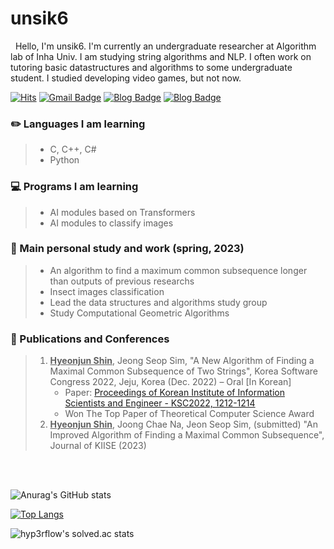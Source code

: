 
# unsik6

&nbsp;&nbsp;Hello, I'm unsik6. I'm currently an undergraduate researcher at Algorithm lab of Inha Univ. I am studying string algorithms and NLP. I often work on tutoring basic datastructures and algorithms to some undergraduate student. I studied developing video games, but not now.

[![Hits](https://hits.seeyoufarm.com/api/count/incr/badge.svg?url=https%3A%2F%2Funsik6.github.io&count_bg=%23000000&title_bg=%23000000&icon=github.svg&icon_color=%23FFFFFF&title=hits&edge_flat=true)](https://hits.seeyoufarm.com)
[![Gmail Badge](https://img.shields.io/badge/-Gmail-d14836?style=flat-square&logo=Gmail&logoColor=white&link=mailto:tlsguswns1196xx@gmail.com)](mailto:tlsguswns1196xx@gmail.com)
[![Blog Badge](http://img.shields.io/badge/NaverBlog-03C75A?style=flat-square&logo=Naver&link=https://blog.naver.com/tlsguswns119)](https://blog.naver.com/tlsguswns119) [![Blog Badge](http://img.shields.io/badge/GitBlog-181717?style=flat-square&logo=GitHub&link=https://unsik6.github.io/about/)](https://unsik6.github.io/)

### :pencil2: Languages I am learning
> -  C, C++, C#
> -  Python

### :computer: Programs I am learning
> - AI modules based on Transformers
> - AI modules to classify images

### :open_file_folder: Main personal study and work (spring, 2023)
> - An algorithm to find a maximum common subsequence longer than outputs of previous researchs
> - Insect images classification
> - Lead the data structures and algorithms study group
> - Study Computational Geometric Algorithms

### :bookmark_tabs: Publications and Conferences
> 1. <b><u>Hyeonjun Shin</u></b>, Jeong Seop Sim, "A New Algorithm of Finding a Maximal Common Subsequence of Two Strings", Korea Software Congress 2022, Jeju, Korea (Dec. 2022) – Oral [In Korean]
>    - Paper: [Proceedings of Korean Institute of Information Scientists and Engineer - KSC2022, 1212-1214](https://www.dbpia.co.kr/journal/articleDetail?nodeId=NODE11224388)
>    - Won The Top Paper of Theoretical Computer Science Award
> 2. <b><u>Hyeonjun Shin</u></b>, Joong Chae Na, Jeon Seop Sim, (submitted) "An Improved Algorithm of Finding a Maximal Common Subsequence", Journal of KIISE (2023)

<br/> <br/>



![Anurag's GitHub stats](https://github-readme-stats.vercel.app/api?username=unsik6&show_icons=true&theme=tokyonight)


[![Top Langs](https://github-readme-stats.vercel.app/api/top-langs/?username=unsik6&layout=compact)](https://github.com/anuraghazra/github-readme-stats)



![hyp3rflow's solved.ac stats](https://github-readme-solvedac.hyp3rflow.vercel.app/api/?handle=unsik6)

<!---
Unsik6/Unsik6 is a ✨ special ✨ repository because its `README.md` (this file) appears on your GitHub profile.
You can click the Preview link to take a look at your changes.
--->
